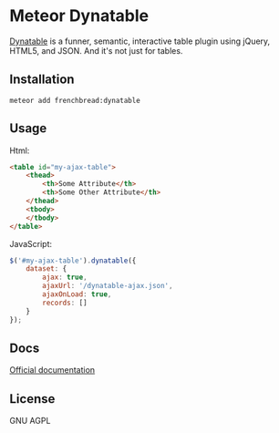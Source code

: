 # Meteor Dynatable

[Dynatable](http://www.dynatable.com/) is a funner, semantic, interactive table plugin using jQuery, HTML5, and JSON. And it's not just for tables.

## Installation

```
meteor add frenchbread:dynatable
```

## Usage

Html:

```html
<table id="my-ajax-table">
    <thead>
        <th>Some Attribute</th>
        <th>Some Other Attribute</th>
    </thead>
    <tbody>
    </tbody>
</table>
```
    
JavaScript:

```javascript
$('#my-ajax-table').dynatable({
    dataset: {
        ajax: true,
        ajaxUrl: '/dynatable-ajax.json',
        ajaxOnLoad: true,
        records: []
    }
});
```


## Docs

[Official documentation](http://www.dynatable.com/)

## License

GNU AGPL